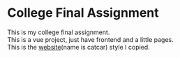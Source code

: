 # College Final Assignment
This is my college final assignment.  
This is a vue project, just have frontend and a little pages.  
This is the [website](https://www.catcarbuy.com/)(name is catcar) style I copied.